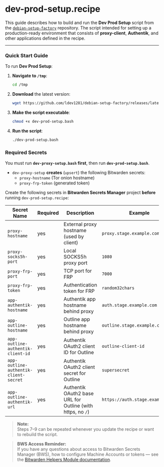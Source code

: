 # dev-prod-setup.recipe

This guide describes how to build and run the **Dev Prod Setup** script from the [`debian-setup-factory`](https://github.com/ldev1281/debian-setup-factory) repository.
The script intended for setting up a production-ready environment that consists of **proxy-client**, **Authentik**, and other applications defined in the recipe.

---

### Quick Start Guide

To run **Dev Prod Setup**:

1. **Navigate to `/tmp`**:
   ```bash
   cd /tmp
   ```

2. **Download** the latest version:
   ```bash
   wget https://github.com/ldev1281/debian-setup-factory/releases/latest/download/dev-prod-setup.bash
   ```

3. **Make the script executable**:
   ```bash
   chmod +x dev-prod-setup.bash
   ```

4. **Run the script**:
   ```bash
   ./dev-prod-setup.bash
   ```
   
### Required Secrets

You must run **`dev-proxy-setup.bash` first**, then run **`dev-prod-setup.bash`**.

- `dev-proxy-setup` **creates** (`upsert`) the following Bitwarden secrets:
  - `proxy-hostname` (Tor onion hostname)
  - `proxy-frp-token` (generated token)

Create the following secrets in **Bitwarden Secrets Manager** project **before** running `dev-prod-setup.recipe`:

| Secret Name                           | Required | Description                                                   | Example                          |
|---------------------------------------|----------|---------------------------------------------------------------|----------------------------------|
| `proxy-hostname`                      | yes      | External proxy hostname (used by client)                      | `proxy.stage.example.com`        |
| `proxy-socks5h-port`                  | yes      | Local SOCKS5h proxy port                                      | `1080`                           |
| `proxy-frp-port`                      | yes      | TCP port for FRP                                              | `7000`                           |
| `proxy-frp-token`                     | yes      | Authentication token for FRP                                  | `random32chars`                  |
| `app-authentik-hostname`              | yes      | Authentik app hostname behind proxy                           | `auth.stage.example.com`         |
| `app-outline-hostname`                | yes      | Outline app hostname behind proxy                             | `outline.stage.example.com`      |
| `app-outline-authentik-client-id`     | yes      | Authentik OAuth2 client ID for Outline                        | `outline-client-id`              |
| `app-outline-authentik-client-secret` | yes      | Authentik OAuth2 client secret for Outline                    | `supersecret`                    |
| `app-outline-authentik-url`           | yes      | Authentik OAuth2 base URL for Outline (with https, no `/`)    | `https://auth.stage.example.com` |

> **Note:**  
> Steps 7–9 can be repeated whenever you update the recipe or want to rebuild the script.

> **BWS Access Reminder:**  
> If you have any questions about access to Bitwarden Secrets Manager (BWS), how to configure Machine Accounts or tokens — see the [Bitwarden Helpers Module documentation](https://github.com/ldev1281/debian-setup-factory/blob/dev/setup-modules/README.md#bitwarden-helpers-module-bitwardenbash).
